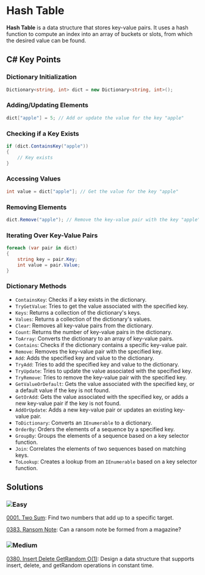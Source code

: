 # Hash Table

**Hash Table** is a data structure that stores key-value pairs. It uses a hash function to compute an index into an array of buckets or slots, from which the desired value can be found.

## C# Key Points

### Dictionary Initialization
```csharp
Dictionary<string, int> dict = new Dictionary<string, int>();
```

### Adding/Updating Elements
```csharp
dict["apple"] = 5; // Add or update the value for the key "apple"
```

### Checking if a Key Exists
```csharp
if (dict.ContainsKey("apple"))
{
    // Key exists
}
```

### Accessing Values
```csharp
int value = dict["apple"]; // Get the value for the key "apple"
```

### Removing Elements
```csharp
dict.Remove("apple"); // Remove the key-value pair with the key "apple"
```

### Iterating Over Key-Value Pairs
```csharp
foreach (var pair in dict)
{
    string key = pair.Key;
    int value = pair.Value;
}
```

### Dictionary Methods
- `ContainsKey`: Checks if a key exists in the dictionary.
- `TryGetValue`: Tries to get the value associated with the specified key.
- `Keys`: Returns a collection of the dictionary's keys.
- `Values`: Returns a collection of the dictionary's values.
- `Clear`: Removes all key-value pairs from the dictionary.
- `Count`: Returns the number of key-value pairs in the dictionary.
- `ToArray`: Converts the dictionary to an array of key-value pairs.
- `Contains`: Checks if the dictionary contains a specific key-value pair.
- `Remove`: Removes the key-value pair with the specified key.
- `Add`: Adds the specified key and value to the dictionary.
- `TryAdd`: Tries to add the specified key and value to the dictionary.
- `TryUpdate`: Tries to update the value associated with the specified key.
- `TryRemove`: Tries to remove the key-value pair with the specified key.
- `GetValueOrDefault`: Gets the value associated with the specified key, or a default value if the key is not found.
- `GetOrAdd`: Gets the value associated with the specified key, or adds a new key-value pair if the key is not found.
- `AddOrUpdate`: Adds a new key-value pair or updates an existing key-value pair.
- `ToDictionary`: Converts an `IEnumerable` to a dictionary.
- `OrderBy`: Orders the elements of a sequence by a specified key.
- `GroupBy`: Groups the elements of a sequence based on a key selector function.
- `Join`: Correlates the elements of two sequences based on matching keys.
- `ToLookup`: Creates a lookup from an `IEnumerable` based on a key selector function.

## Solutions

### ![Easy](https://img.shields.io/badge/Easy-46c6c2)

[0001. Two Sum](https://github.com/vahtyah/LeetCodeSolutions/tree/main/Hash%20Table/0001.%20Two%20Sum): Find two numbers that add up to a specific target.

[0383. Ransom Note](/Data%20Structures%2FHash%20Table%2F0383.%20Ransom%20Note): Can a ransom note be formed from a magazine?

### ![Medium](https://img.shields.io/badge/Medium-fac31d)

[0380. Insert Delete GetRandom O(1)](/Data%20Structures%2FHash%20Table%2F0380.%20Insert%20Delete%20GetRandom%20O%281%29): Design a data structure that supports insert, delete, and getRandom operations in constant time.
